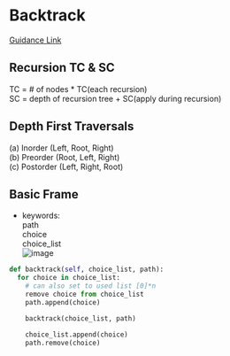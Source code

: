 # Backtrack

[Guidance Link](https://labuladong.github.io/algo/4/31/105/)

## Recursion TC & SC
TC = # of nodes * TC(each recursion)\
SC = depth of recursion tree + SC(apply during recursion)

## Depth First Traversals
(a) Inorder (Left, Root, Right)\
(b) Preorder (Root, Left, Right)\
(c) Postorder (Left, Right, Root)

## Basic Frame
- keywords:\
path\
choice\
choice_list\
![image](https://user-images.githubusercontent.com/51430523/189400762-106c9c84-dc66-45cf-b83f-2e6b0bcd45ec.png)

```python
def backtrack(self, choice_list, path):
  for choice in choice_list:
    # can also set to used list [0]*n
    remove choice from choice_list
    path.append(choice)

    backtrack(choice_list, path)

    choice_list.append(choice)
    path.remove(choice)
```

